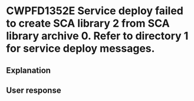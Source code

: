 # CWPFD1352E Service deploy failed to create SCA library 2 from SCA library archive 0. Refer to directory 1 for service deploy messages.

## Explanation

## User response